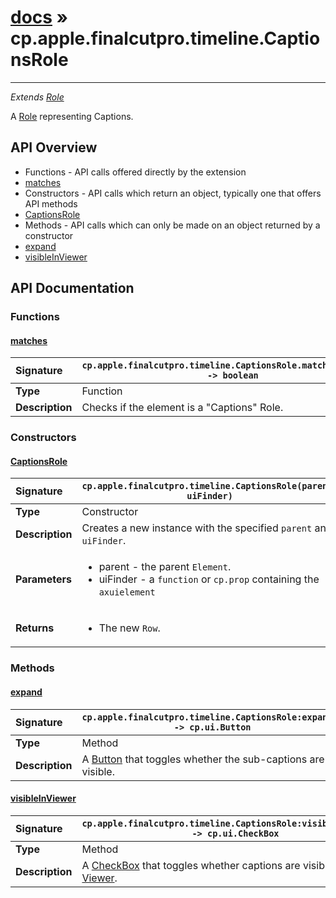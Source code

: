 # [docs](index.md) » cp.apple.finalcutpro.timeline.CaptionsRole
---

*Extends [Role](cp.apple.finalcutpro.timeline.Role.md)*

A [Role](cp.apple.finalcutpro.timeline.Role.md) representing Captions.

## API Overview
* Functions - API calls offered directly by the extension
 * [matches](#matches)
* Constructors - API calls which return an object, typically one that offers API methods
 * [CaptionsRole](#captionsrole)
* Methods - API calls which can only be made on an object returned by a constructor
 * [expand](#expand)
 * [visibleInViewer](#visibleinviewer)

## API Documentation

### Functions

#### [matches](#matches)
| <span style="float: left;">**Signature**</span> | <span style="float: left;">`cp.apple.finalcutpro.timeline.CaptionsRole.matches(element) -> boolean` </span>                                                          |
| -----------------------------------------------------|---------------------------------------------------------------------------------------------------------|
| **Type**                                             | Function |
| **Description**                                      | Checks if the element is a "Captions" Role. |

### Constructors

#### [CaptionsRole](#captionsrole)
| <span style="float: left;">**Signature**</span> | <span style="float: left;">`cp.apple.finalcutpro.timeline.CaptionsRole(parent, uiFinder)` </span>                                                          |
| -----------------------------------------------------|---------------------------------------------------------------------------------------------------------|
| **Type**                                             | Constructor |
| **Description**                                      | Creates a new instance with the specified `parent` and `uiFinder`. |
| **Parameters**                                       | <ul><li>parent - the parent <code>Element</code>.</li><li>uiFinder - a <code>function</code> or <code>cp.prop</code> containing the <code>axuielement</code></li></ul> |
| **Returns**                                          | <ul><li>The new <code>Row</code>.</li></ul> |

### Methods

#### [expand](#expand)
| <span style="float: left;">**Signature**</span> | <span style="float: left;">`cp.apple.finalcutpro.timeline.CaptionsRole:expand() -> cp.ui.Button` </span>                                                          |
| -----------------------------------------------------|---------------------------------------------------------------------------------------------------------|
| **Type**                                             | Method |
| **Description**                                      | A [Button](cp.ui.Button.md) that toggles whether the sub-captions are visible. |

#### [visibleInViewer](#visibleinviewer)
| <span style="float: left;">**Signature**</span> | <span style="float: left;">`cp.apple.finalcutpro.timeline.CaptionsRole:visibleInViewer() -> cp.ui.CheckBox` </span>                                                          |
| -----------------------------------------------------|---------------------------------------------------------------------------------------------------------|
| **Type**                                             | Method |
| **Description**                                      | A [CheckBox](cp.ui.CheckBox.md) that toggles whether captions are visible in the [Viewer](cp.apple.finalcutpro.viewer.Viewer.md). |


